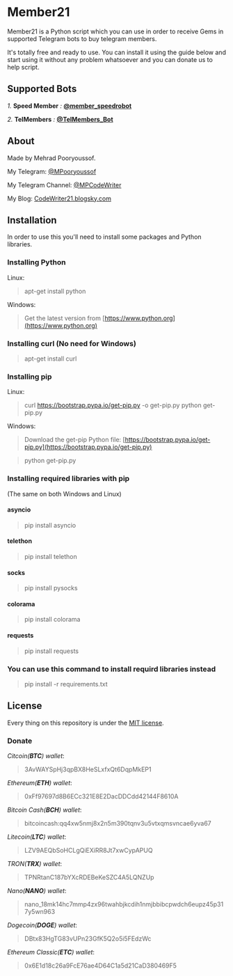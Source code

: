 
# Member21

Member21 is a Python script which you can use in order to receive Gems in supported Telegram bots to buy telegram members.

It's totally free and ready to use. You can install it using the guide below and start using it without any problem whatsoever and you can donate us to help script.

## Supported Bots

*1.*  **Speed Member**  *:*  **[@member_speedrobot](https://t.me/member_speedrobot?start=372059561)**

*2.*  **TelMembers**  *:*  **[@TelMembers_Bot](https://t.me/TelMembers_Bot?start=372059561)**

## About

Made by Mehrad Pooryoussof.

My Telegram: [@MPooryoussof](https://t.me/MPooryoussof)

My Telegram Channel: [@MPCodeWriter](https://t.me/CodeWriter21)

My Blog: [CodeWriter21.blogsky.com](http://CodeWriter21.blogsky.com)

## Installation

In order to use this you'll need to install some packages and Python libraries.

### Installing Python

Linux:
> apt-get install python

Windows:
> Get the latest version from [https://www.python.org](https://www.python.org)

### Installing curl (No need for Windows)

> apt-get install curl

### Installing pip

Linux:
> curl https://bootstrap.pypa.io/get-pip.py -o get-pip.py
> python get-pip.py

Windows:
> Download the get-pip Python file: [https://bootstrap.pypa.io/get-pip.py](https://bootstrap.pypa.io/get-pip.py)

> python get-pip.py

### Installing required libraries with pip 
(The same on both Windows and Linux)

#### asyncio

> pip install asyncio

#### telethon

> pip install telethon

#### socks

> pip install pysocks

#### colorama

> pip install colorama

#### requests

> pip install requests

### You can use this command to install requird libraries instead

> pip install -r requirements.txt

## License

Every thing on this repository is under the [MIT license](https://en.wikipedia.org/wiki/MIT_License).

### Donate
*Citcoin(**BTC**) wallet*:
> 3AvWAYSpHj3qpBX8HeSLxfxQt6DqpMkEP1

*Ethereum(**ETH**) wallet*:
> 0xFf97697d8B6ECc321E8E2DacDDCdd42144F8610A

*Bitcoin Cash(**BCH**) wallet*:
> bitcoincash:qq4xw5nmj8x2n5m390tqnv3u5vtxqmsvncae6yva67

*Litecoin(**LTC**) wallet*:
> LZV9AEQbSoHCLgQiEXiRR8Jt7xwCypAPUQ

*TRON(**TRX**) wallet*:
> TPNRtanC187bYXcRDEBeKeSZC4A5LQNZUp

*Nano(**NANO**) wallet*:
> nano_18mk14hc7mmp4zx96twahbjkcdih1nmjbbibcpwdch6eupz45p317y5wn963

*Dogecoin(**DOGE**) wallet*:
> DBtx83HgTG83vUPn23GfK5Q2o5i5FEdzWc

*Ethereum Classic(**ETC**) wallet*:
> 0x6E1d18c26a9FcE76ae4D64C1a5d21CaD380469F5

